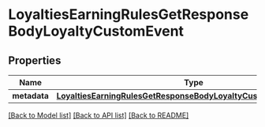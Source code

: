 # LoyaltiesEarningRulesGetResponseBodyLoyaltyCustomEvent


## Properties
Name | Type | Description | Notes
------------ | ------------- | ------------- | -------------
**metadata** | [**LoyaltiesEarningRulesGetResponseBodyLoyaltyCustomEventMetadata**](LoyaltiesEarningRulesGetResponseBodyLoyaltyCustomEventMetadata.md) |  | [optional] 

[[Back to Model list]](../README.md#documentation-for-models) [[Back to API list]](../README.md#documentation-for-api-endpoints) [[Back to README]](../README.md)


